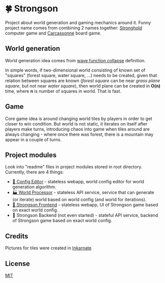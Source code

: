 # 🍀 Strongson

Project about world generation and gaming mechanics around it. 
Funny project name comes from combining 2 names together: 
[Stronghold](https://en.wikipedia.org/wiki/Stronghold:_Crusader) computer game
and
[Carcassonne](https://en.wikipedia.org/wiki/Carcassonne_(board_game)) board game.

## World generation
World generation idea comes from [wave function collapse](https://en.wikipedia.org/wiki/Wave_function_collapse) definition.

In simple words, if two-dimensional world consisting of known set of "squares" (forest square, water square, ...) needs to be created, 
given that relation between squares are known (*forest square* can be near *grass plane square*, but not near *water square*),
then world plane can be created in **O(n)** time, where **n** is number of squares in world. That is fast.

## Game
Core game idea is around changing world tiles by players in order to get closer to win condition.
But world is not static, it iterates on itself after players make turns, introducing chaos into game when tiles around are always changing - 
where once there was forest, there is a mountain may appear in a couple of turns.

## Project modules

Look into "readme" files in project modules stored in root directory. Currently, there are 4 things:

* [🧱 Config Editor](https://github.com/Max-Dov/strongson/tree/main/config-editor#-strongson-config-editor) - stateless webapp, world config editor for world generation algorithm.
* [🏭 World Processor](https://github.com/Max-Dov/strongson/tree/main/world-processor#-world-processor) - stateless API service, service that can generate (or iterate) world based on world config (and world for iterations).
* [🦜 Strongson Frontend](https://github.com/Max-Dov/strongson/tree/main/strongson-frontend#-strongson-frontend) - stateless webapp, UI of Strongson game based on exact world config.
* 🐢 Strongson Backend (not even started) - stateful API service, backend of Strongson game based on exact world config.

## Credits
Pictures for tiles were created in [Inkarnate](https://inkarnate.com/)

## License
[MIT](https://mit-license.org/)